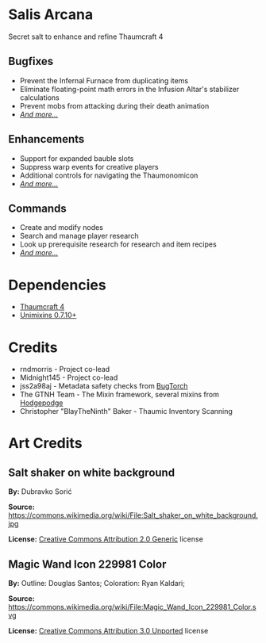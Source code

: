 # Salis Arcana
Secret salt to enhance and refine Thaumcraft 4

## Bugfixes
* Prevent the Infernal Furnace from duplicating items
* Eliminate floating-point math errors in the Infusion Altar's stabilizer calculations
* Prevent mobs from attacking during their death animation
* *[And more...](./docs/bugfixes.md)*

## Enhancements
* Support for expanded bauble slots
* Suppress warp events for creative players
* Additional controls for navigating the Thaumonomicon
* *[And more...](./docs/enhancements.md)*

## Commands
* Create and modify nodes
* Search and manage player research
* Look up prerequisite research for research and item recipes
* *[And more...](./docs/commands.md)*

# Dependencies
* [Thaumcraft 4](https://www.curseforge.com/minecraft/mc-mods/thaumcraft)
* [Unimixins 0.7.10+](https://github.com/LegacyModdingMC/UniMixins)

# Credits
* rndmorris - Project co-lead
* Midnight145 - Project co-lead
* jss2a98aj - Metadata safety checks from [BugTorch](https://github.com/jss2a98aj/BugTorch)
* The GTNH Team - The Mixin framework, several mixins from [Hodgepodge](https://github.com/GTNewHorizons/Hodgepodge)
* Christopher "BlayTheNinth" Baker - Thaumic Inventory Scanning

# Art Credits
## Salt shaker on white background

**By:** Dubravko Sorić

**Source:** https://commons.wikimedia.org/wiki/File:Salt_shaker_on_white_background.jpg

**License:** [Creative Commons Attribution 2.0 Generic](https://creativecommons.org/licenses/by/2.0/deed.en) license

## Magic Wand Icon 229981 Color

**By:** Outline: Douglas Santos; Coloration: Ryan Kaldari;

**Source:** https://commons.wikimedia.org/wiki/File:Magic_Wand_Icon_229981_Color.svg

**License:** [Creative Commons Attribution 3.0 Unported](https://creativecommons.org/licenses/by/3.0/deed.en) license

